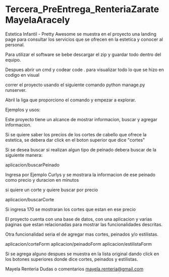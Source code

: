# Tercera_PreEntrega_RenteriaZarateMayelaAracely

Estetica Infantil - Pretty Awesome se muestra en el proyecto una landing page para consultar los servicios que se ofrecen en la estetica y conocer al personal.

Para utilizar el software se bebe descargar el zip y guardar todo dentro del equipo.

Despues abrir un cmd y codear code . para visualizar todo lo que se hizo en codigo en visual 

correr el proyecto usando el siguiente comando python manage.py runserver.

Abril la liga que proporciono el comando y empezar a explorar.

Ejemplos y usos:

Este proyecto tiene un alcance de mostrar informacion, buscar y agregar informacion.

Si se quiere saber los precios de los cortes de cabello que ofrece la estetica, se debera dar click en el boton superior que dice "cortes"

Si se desea buscar si realizan algun tipo de peinado debera buscar de la siguiente manera:

aplicacion/buscarPeinado 

Ingresa por Ejemplo Curlys y se mostrara la informacion de ese peinado como precio y duracion en minutos

si quiere un corte y quiere buscar por precio

aplicacion/buscarCorte

Si ingresa 170 se mostraran los cortes que estan en ese precio

El proyecto cuenta con una base de datos, con una aplicacion y varias paginas que estan relacionadas para mostrar las funcionalidades descritas.

Otra funcionalidad seria el de agregar mas cortes, peinados y/o estilistas.

aplicacion/corteForm
aplicacion/peinadoForm
aplicacion/estilistaForm

Si se agrega alguno despues se muestra en la lista original dando click en los botones superiores donde dice cortes, peinados y estilistas.

Mayela Renteria
Dudas o comentarios
mayela.renteria@gmail.com




